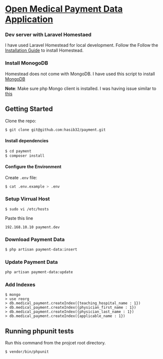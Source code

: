 # [Open Medical Payment Data Application](https://openpaymentsdata-origin.cms.gov/)

### Dev server with Laravel Homestaed
I have used Laravel Homestead for local development. Follow the Follow the [Installation Guide](https://laravel.com/docs/5.4/homestead#installation-and-setup) to install Homestead.

### Install MonogoDB
Homestead does not come with MongoDB. I have used this script to install [MongoDB](https://github.com/zakhttp/Mongostead7)

**Note**: Make sure php Mongo client is installed. I was having issue similar to [this](https://github.com/jenssegers/laravel-mongodb/issues/797)

## Getting Started
Clone the repo:
```bash
$ git clone git@github.com:hasib32/payment.git
```

#### Install dependencies
```bash
$ cd payment
$ composer install
```



#### Configure the Environment
Create `.env` file:
```bash
$ cat .env.example > .env
```
### Setup Virrual Host
```
$ sudo vi /etc/hosts
```
Paste this line
```
192.168.10.10 payment.dev
```

### Download Payment Data
```bash
$ php artisan payment-data:insert
```
### Update Payment Data
```bash
php artisan payment-data:update
```
### Add Indexes
```
$ mongo
> use reorg
> db.medical_payment.createIndex({teaching_hospital_name : 1})
> db.medical_payment.createIndex({physician_first_name : 1})
> db.medical_payment.createIndex({physician_last_name : 1})
> db.medical_payment.createIndex({applicable_name : 1})
```

## Running phpunit tests
Run this command from the projcet root directory.
```bash
$ vendor/bin/phpunit
```
